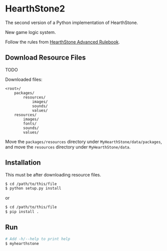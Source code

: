 # HearthStone2

The second version of a Python implementation of HearthStone.

New game logic system.

Follow the rules from [HearthStone Advanced Rulebook](http://hearthstone.gamepedia.com/Advanced_rulebook).

## Download Resource Files

TODO

Downloaded files:
```
<root>/
    packages/
        resources/
            images/
            sounds/
            values/
    resources/
        images/
        fonts/
        sounds/
        values/
```

Move the `packages/resources` directory under `MyHearthStone/data/packages`,
and move the `resources` directory under `MyHearthStone/data`.

## Installation

This must be after downloading resource files.

```bash
$ cd /path/to/this/file
$ python setup.py install
```
or
```bash
$ cd /path/to/this/file
$ pip install .
```

## Run

```bash
# Add -h/--help to print help
$ myhearthstone
```
